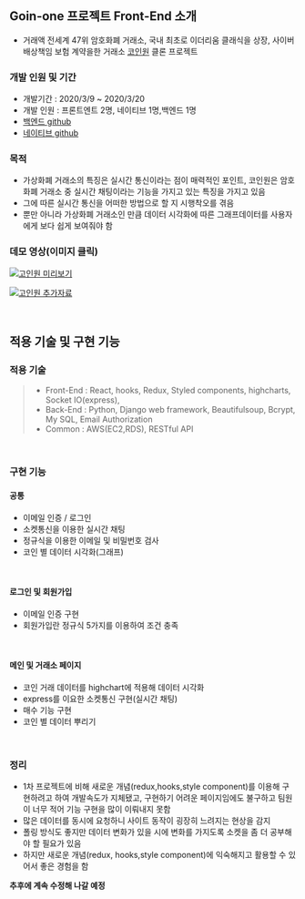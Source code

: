 ## Goin-one 프로젝트 Front-End 소개

- 거래액 전세계 47위 암호화폐 거래소, 국내 최초로 이더리움 클래식을 상장, 사이버배상책임 보험 계약을한 거래소 [코인원](https://coinone.co.kr/) 클론 프로젝트

### 개발 인원 및 기간

- 개발기간 : 2020/3/9 ~ 2020/3/20
- 개발 인원 : 프론트엔트 2명, 네이티브 1명,백엔드 1명
- [백엔드 github](https://github.com/wecode-bootcamp-korea/GoinOne-backend)
- [네이티브 github](https://github.com/wecode-bootcamp-korea/GoinOne-app)

### 목적

- 가상화폐 거래소의 특징은 실시간 통신이라는 점이 매력적인 포인트, 코인원은 암호화폐 거래소 중 실시간 채팅이라는 기능을 가지고 있는 특징을 가지고 있음
- 그에 따른 실시간 통신을 어떠한 방법으로 할 지 시행착오를 겪음
- 뿐만 아니라 가상화폐 거래소인 만큼 데이터 시각화에 따른 그래프데이터를 사용자에게 보다 쉽게 보여줘야 함

### 데모 영상(이미지 클릭)

[![고인원 미리보기](http://img.youtube.com/vi/8hiypWwglsI/0.jpg)](https://youtu.be/8hiypWwglsI)

[![고인원 추가자료](http://img.youtube.com/vi/Zh9Vs2ja3TM/0.jpg)](https://youtu.be/Zh9Vs2ja3TM)


<br/>

## 적용 기술 및 구현 기능

### 적용 기술

> - Front-End : React, hooks, Redux, Styled components, highcharts, Socket IO(express), 
> - Back-End : Python, Django web framework, Beautifulsoup, Bcrypt, My SQL, Email Authorization
> - Common : AWS(EC2,RDS), RESTful API

</br>

### 구현 기능

#### 공통

- 이메일 인증 / 로그인
- 소켓통신을 이용한 실시간 채팅
- 정규식을 이용한 이메일 및 비밀번호 검사
- 코인 별 데이터 시각화(그래프)

</br>

#### 로그인 및 회원가입

- 이메일 인증 구현
- 회원가입란 정규식 5가지를 이용하여 조건 충족

</br>

#### 메인 및 거래소 페이지

- 코인 거래 데이터를 highchart에 적용해 데이터 시각화
- express를 이요한 소켓통신 구현(실시간 채팅)
- 매수 기능 구현
- 코인 별 데이터 뿌리기

</br>

### 정리

- 1차 프로젝트에 비해 새로운 개념(redux,hooks,style component)를 이용해 구현하려고 하여 개발속도가 지체됐고, 구현하기 어려운 페이지임에도 불구하고 팀원이 너무 적어 기능 구현을 많이 이뤄내지 못함
- 많은 데이터를 동시에 요청하니 사이트 동작이 굉장히 느려지는 현상을 감지
- 폴링 방식도 좋지만 데이터 변화가 있을 시에 변화를 가지도록 소켓을 좀 더 공부해야 할 필요가 있음
- 하지만 새로운 개념(redux, hooks,style component)에 익숙해지고 활용할 수 있어서 좋은 경험을 함

**추후에 계속 수정해 나갈 예정**
